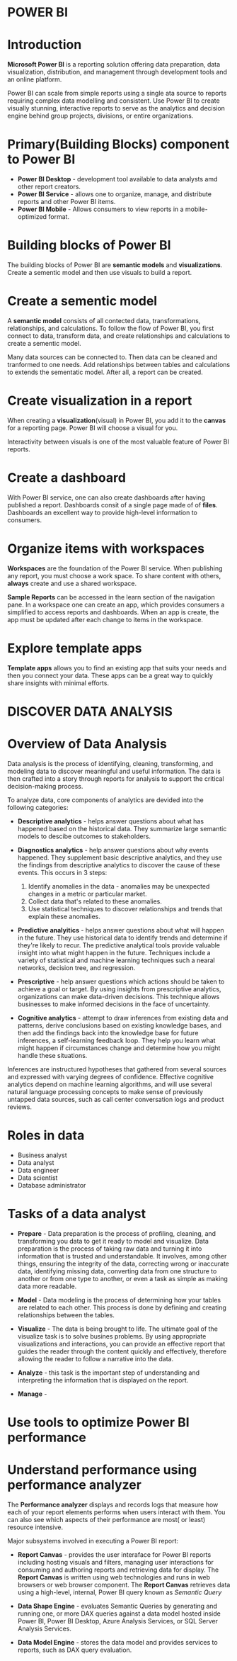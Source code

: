 # POWER BI

# Introduction

**Microsoft Power BI** is a reporting solution offering data preparation, data visualization, distribution, and management through development tools and an online platform.

Power BI can scale from simple reports using a single ata source to reports requiring complex data modelling and consistent. Use Power BI to create visually stunning, interactive reports to serve as the analytics and decision engine behind group projects, divisions, or entire organizations.

# Primary(Building Blocks) component to Power BI

- **Power BI Desktop** - development tool available to data analysts amd other report creators.
- **Power BI Service** - allows one to organize, manage, and distribute reports and other Power BI items.
- **Power BI Mobile** - Allows consumers to view reports in a mobile-optimized format.

# Building blocks of Power BI

The building blocks of Power BI are **semantic models** and **visualizations**. Create a sementic model and then use visuals to build a report.

# Create a sementic model

A **semantic model** consists of all contected data, transformations, relationships, and calculations. To follow the flow of Power BI, you first connect to data, transform data, and create relationships and calculations to create a sementic model.

Many data sources can be connected to. Then data can be cleaned and tranformed to one needs. Add relationships between tables and calculations to extends the sementatic model. After all, a report can be created.

# Create visualization in a report

When creating a **visualization**(visual) in Power BI, you add it to the **canvas** for a reporting page. Power BI will choose a visual for you.

Interactivity between visuals is one of the most valuable feature of Power BI reports.

# Create a dashboard

With Power BI service, one can also create dashboards after having published a report. Dashboards consit of a single page made of of **files**. Dashboards an excellent way to provide high-level information to consumers.

# Organize items with workspaces

**Workspaces** are the foundation of the Power BI service. When publishing any report, you must choose a work space. To share content with others, **always** create and use a shared workspace.

**Sample Reports** can be accessed in the learn section of the navigation pane.
In a workspace one can create an app, which provides consumers a simplified to access reports and dashboards. When an app is create, the app must be updated after each change to items in the workspace.

# Explore template apps

**Template apps** allows you to find an existing app that suits your needs and then you connect your data. These apps can be a great way to quickly share insights with minimal efforts.

# DISCOVER DATA ANALYSIS

# Overview of Data Analysis

Data analysis is the process of identifying, cleaning, transforming, and modeling data to discover meaningful and useful information. The data is then crafted into a story through reports for analysis to support the critical decision-making process.

To analyze data, core components of analytics are devided into the following categories:

- **Descriptive analytics** - helps answer questions about what has happened based on the historical data. They summarize large semantic models to descibe outcomes to stakeholders.
  
- **Diagnostics analytics** - help answer questions about why events happened. They supplement basic descriptive analytics, and they use the findings from descriptive analytics to discover the cause of these events. This occurs in 3 steps:

  1. Identify anomalies in the data - anomalies may be unexpected changes in a metric or particular market.
  2. Collect data that's related to these anomalies.
  3. Use statistical techniques to discover relationships and trends that explain these anomalies.
 
- **Predictive analyitics** - helps answer questions about what will happen in the future. They use historical data to identify trends and determine if they're likely to recur. The predictive analytical tools provide valuable insight into what might happen in the future. Techniques include a variety of statistical and machine learning techniques such a nearal networks, decision tree, and regression.
  
- **Prescriptive** - help answer questions which actions should be taken to achieve a goal or target. By using insights from prescriptive analytics, organizations can make data-driven decisions. This technique allows businesses to make informed decisions in the face of uncertainty.
  
- **Cognitive analytics** - attempt to draw inferences from existing data and patterns, derive conclusions based on existing knowledge bases, and then add the findings back into the knowledge base for future inferences, a self-learning feedback loop. They help you learn what might happen if circumstances change and determine how you might handle these situations.
  
Inferences are instructured hypotheses that gathered from several sources and expressed with varying degrees of confidence. Effective cognitive analytics depend on machine learning algorithms, and will use several natural language processing concepts to make sense of previously untapped data sources, such as call center conversation logs and product reviews.

# Roles in data

- Business analyst
- Data analyst
- Data engineer
- Data scientist
- Database administrator

# Tasks of a data analyst

- **Prepare** - Data preparation is the process of profiling, cleaning, and transforming you data to get it ready to model and visualize. Data preparation is the process of taking raw data and turning it into information that is trusted and understandable. It involves, among other things, ensuring the integrity of the data, correcting wrong or inaccurate data, identifying missing data, converting data from one structure to another or from one type to another, or even a task as simple as making data more readable.

- **Model** - Data modeling is the process of determining how your tables are related to each other. This process is done by defining and creating relationships between the tables.

- **Visualize** - The data is being brought to life. The ultimate goal of the visualize task is to solve busines problems. By using appropriate visualizations and interactions, you can provide an effective report that guides the reader through the content quickly and effectively, therefore allowing the reader to follow a narrative into the data.

- **Analyze** - this task is the important step of understanding and interpreting the information that is displayed on the report.

- **Manage** - 


# Use tools to optimize Power BI performance

# Understand performance using performance analyzer

The **Performance analyzer** displays and records logs that measure how each of your report elements performs when users interact with them. You can also see which aspects of their performance are most(
or least) resource intensive.

Major subsystems involved in executing a Power BI report:

- **Report Canvas** - provides the user interaface for Power BI reports including hosting visuals and filters, managing user interactions for consuming and authoring reports and retrieving data for display. The **Report Canvas** is written using web technologies and runs in web browsers or web browser component. The **Report Canvas** retrieves data using a high-level, internal, Power BI query known as *Semantic Query*

- **Data Shape Engine** - evaluates Semantic Queries by generating and running one, or more DAX queries against a data model hosted inside Power BI, Power BI Desktop, Azure Analysis Services, or SQL Server Analysis Services.

- **Data Model Engine** -  stores the data model and provides services to reports, such as DAX query evaluation.

